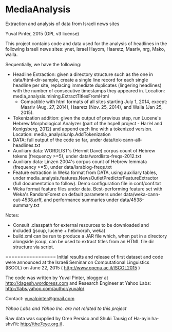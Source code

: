# MediaAnalysis
Extraction and analysis of data from Israeli news sites

Yuval Pinter, 2015 (GPL v3 license)

This project contains code and data used for the analysis of headlines in the following Israeli news sites:
ynet, Israel Hayom, Haaretz, Maariv, nrg, Mako, walla.

Sequentially, we have the following:
- Headline Extraction: given a directory structure such as the one in data/html-dir-sample, create a single line record for each single headline per site, replacing immediate duplicates (lingering headlines) with the number of consecutive timestamps they appeared in. Location: media_analysis.mining.ExtractTitlesFromHtml
    - Compatible with html formats of all sites starting July 1, 2014, except: Maariv (Aug. 27, 2014), Haaretz (Nov. 25, 2014), and Walla (Jan 25, 2015).
- Tokenization addition: given the output of previous step, run Lucene's Hebrew Morphological Analyzer (part of the hspell project - Har’el and Kenigsberg, 2012) and append each line with a tokenized version. Location: media_analysis.nlp.AddTokenization
- DATA: full output of the code so far, under data/tok-cann-all-headlines.txt
- Auxiliary data: WORDLIST's (Hermit Dave) corpus count of Hebrew tokens (frequency >=5), under data/wordlists-freqs-2012.txt
- Auxiliary data: Linzen 2004's corpus count of Hebrew lemmata (frequency >=5), under data/israblog-freqs.txt
- Feature extraction in Weka format from DATA, using auxiliary tables, under media_analysis.features.NewsOutletPredictorFeatureExtractor (full documentation to follow). Demo configuration file in conf/conf.txt
- Weka format feature files under data. Best-performing feature set with Weka's RandomForest on default parameters under data/weka-cann-out-4538.arff, and performance summaries under data/4538-summary.txt

Notes:
- Consult .classpath for external resources to be downloaded and included (jsoup, lucene + hebmorph, weka)
- build.xml can be run to produce a JAR file which, when put in a directory alongside jsoup, can be used to extract titles from an HTML file dir structure via script.

=================
Initial results and release of first dataset and code were announced at the Israeli Seminar on Computational Linguistics (ISCOL) on June 22, 2015 ( http://www.openu.ac.il/ISCOL2015 )

The code was written by Yuval Pinter, blogger at http://dagesh.wordpress.com and Research Engineer at Yahoo Labs: http://labs.yahoo.com/author/yuvalp/

Contact: yuvalpinter@gmail.com

*Yahoo Labs and Yahoo Inc. are not related to this project*

Raw data was supplied by Oren Persico and Shuki Tausig of Ha-ayin ha-shvi'it: http://the7eye.org.il .
